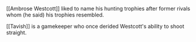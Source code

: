 [[Ambrose Westcott]] liked to name his hunting trophies after former rivals whom (he said) his trophies resembled.

[[Tavish]] is a gamekeeper who once derided Westcott's ability to shoot straight.